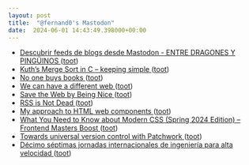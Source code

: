 ```yaml
---
layout: post
title:  "@fernand0's Mastodon"
date:  2024-06-01 14:43:49.398000+00:00
---
```

*  [Descubrir feeds de blogs desde Mastodon - ENTRE DRAGONES Y PINGÜINOS ](https://angelesbroullon.gitlab.io/entredragonesypinguinos/2024/04/24/20240424-descubrir-feeds-de-blogs-desde-mastodon) ([toot](https://mastodon.social/@fernand0/112541894534112886))
*  [Kuth’s Merge Sort in C – keeping simple ](https://www.yodaiken.com/2024/01/24/kuths-merge-sort-in-c) ([toot](https://mastodon.social/@fernand0/112541594531664385))
*  [No one buys books ](https://www.elysian.press/p/no-one-buys-book) ([toot](https://mastodon.social/@fernand0/112541297392492159))
*  [We can have a different web ](https://www.citationneeded.news/we-can-have-a-different-web) ([toot](https://mastodon.social/@fernand0/112541043314122178))
*  [Save the Web by Being Nice ](https://sheep.horse/2024/4/save_the_web_by_being_nice.htm) ([toot](https://mastodon.social/@fernand0/112540866467077128))
*  [RSS is Not Dead ](https://sheep.horse/2024/3/rss_is_not_dead.htm) ([toot](https://mastodon.social/@fernand0/112540567297107111))
*  [My approach to HTML web components ](https://adactio.com/journal/2107) ([toot](https://mastodon.social/@fernand0/112540396430987963))
*  [What You Need to Know about Modern CSS (Spring 2024 Edition) – Frontend Masters Boost ](https://frontendmasters.com/blog/what-you-need-to-know-about-modern-css-spring-2024-edition) ([toot](https://mastodon.social/@fernand0/112540110287218310))
*  [Towards universal version control with Patchwork ](https://buttondown.email/geoffreylitt/archive/towards-universal-version-control-with-patchwork) ([toot](https://mastodon.social/@fernand0/112538717106989461))
*  [Décimo séptimas jornadas internacionales de ingeniería para alta velocidad ](https://www.vialibre-ffe.com/noticias.asp?not=4196) ([toot](https://mastodon.social/@fernand0/112536942254144213))
